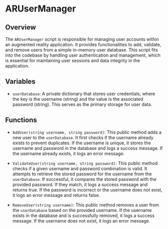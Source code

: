 # ARUserManager

## Overview
The `ARUserManager` script is responsible for managing user accounts within an augmented reality application. It provides functionalities to add, validate, and remove users from a simple in-memory user database. This script fits into the codebase by handling user authentication and management, which is essential for maintaining user sessions and data integrity in the application.

## Variables
- `userDatabase`: A private dictionary that stores user credentials, where the key is the username (string) and the value is the associated password (string). This serves as the primary storage for user data.

## Functions
- `AddUser(string username, string password)`: This public method adds a new user to the `userDatabase`. It first checks if the username already exists to prevent duplicates. If the username is unique, it stores the username and password in the database and logs a success message. If the username already exists, it logs an error message.

- `ValidateUser(string username, string password)`: This public method checks if a given username and password combination is valid. It attempts to retrieve the stored password for the username from the `userDatabase`. If successful, it compares the stored password with the provided password. If they match, it logs a success message and returns true. If the password is incorrect or the username does not exist, it logs an error message and returns false.

- `RemoveUser(string username)`: This public method removes a user from the `userDatabase` based on the provided username. If the username exists in the database and is successfully removed, it logs a success message. If the username does not exist, it logs an error message.